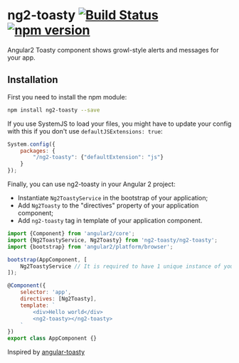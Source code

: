# ng2-toasty [![Build Status](https://travis-ci.org/akserg/ng2-toasty.svg?branch=master)](https://travis-ci.org/akserg/ng2-toasty) [![npm version](https://img.shields.io/npm/v/ng2-toasty.svg)](https://www.npmjs.com/package/ng2-toasty)
Angular2 Toasty component shows growl-style alerts and messages for your app.

## Installation
First you need to install the npm module:
```sh
npm install ng2-toasty --save
```

If you use SystemJS to load your files, you might have to update your config with this if you don't use `defaultJSExtensions: true`:
```js
System.config({
    packages: {
        "/ng2-toasty": {"defaultExtension": "js"}
    }
});
```

Finally, you can use ng2-toasty in your Angular 2 project:
- Instantiate `Ng2ToastyService` in the bootstrap of your application;
- Add `Ng2Toasty` to the "directives" property of your application component;
- Add `ng2-toasty` tag in template of your application component.

```js
import {Component} from 'angular2/core';
import {Ng2ToastyService, Ng2Toasty} from 'ng2-toasty/ng2-toasty';
import {bootstrap} from 'angular2/platform/browser';

bootstrap(AppComponent, [
    Ng2ToastyService // It is required to have 1 unique instance of your service
]);

@Component({
    selector: 'app',
    directives: [Ng2Toasty],
    template: `
        <div>Hello world</div>
        <ng2-toasty></ng2-toasty>
    `
})
export class AppComponent {}
```

Inspired by [angular-toasty](https://github.com/teamfa/angular-toasty)